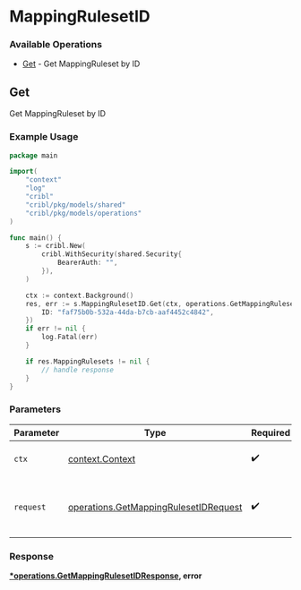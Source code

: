 # MappingRulesetID

### Available Operations

* [Get](#get) - Get MappingRuleset by ID

## Get

Get MappingRuleset by ID

### Example Usage

```go
package main

import(
	"context"
	"log"
	"cribl"
	"cribl/pkg/models/shared"
	"cribl/pkg/models/operations"
)

func main() {
    s := cribl.New(
        cribl.WithSecurity(shared.Security{
            BearerAuth: "",
        }),
    )

    ctx := context.Background()
    res, err := s.MappingRulesetID.Get(ctx, operations.GetMappingRulesetIDRequest{
        ID: "faf75b0b-532a-44da-b7cb-aaf4452c4842",
    })
    if err != nil {
        log.Fatal(err)
    }

    if res.MappingRulesets != nil {
        // handle response
    }
}
```

### Parameters

| Parameter                                                                                      | Type                                                                                           | Required                                                                                       | Description                                                                                    |
| ---------------------------------------------------------------------------------------------- | ---------------------------------------------------------------------------------------------- | ---------------------------------------------------------------------------------------------- | ---------------------------------------------------------------------------------------------- |
| `ctx`                                                                                          | [context.Context](https://pkg.go.dev/context#Context)                                          | :heavy_check_mark:                                                                             | The context to use for the request.                                                            |
| `request`                                                                                      | [operations.GetMappingRulesetIDRequest](../../models/operations/getmappingrulesetidrequest.md) | :heavy_check_mark:                                                                             | The request object to use for the request.                                                     |


### Response

**[*operations.GetMappingRulesetIDResponse](../../models/operations/getmappingrulesetidresponse.md), error**

